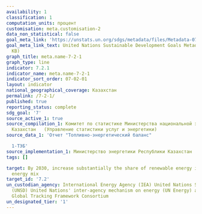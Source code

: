 ```yaml
---
availability: 1
classification: 1
computation_units: процент
customisation: meta.customisation-2
data_non_statistical: false
goal_meta_link: 'https://unstats.un.org/sdgs/metadata/files/Metadata-07-02-01.pdf '
goal_meta_link_text: United Nations Sustainable Development Goals Metadata (PDF 216
  KB)
graph_title: meta.name-7-2-1
graph_type: line
indicator: 7.2.1
indicator_name: meta.name-7-2-1
indicator_sort_order: 07-02-01
layout: indicator
national_geographical_coverage: Казахстан
permalink: /7-2-1/
published: true
reporting_status: complete
sdg_goal: '7'
source_active_1: true
source_compilation_1: Комитет по статистике Министерства национальной экономики Республики
  Казахстан   (Управление статистики услуг и энергетики)
source_data_1: 'Отчет "Топливно-энергетический баланс"

  1-ТЭБ'
source_implementation_1: Министерство энергетики Республики Казахстан
tags: []

target: By 2030, increase substantially the share of renewable energy in the global
  energy mix
target_id: '7.2'
un_custodian_agency: International Energy Agency (IEA) United Nations Statistics Division
  (UNSD) United Nations' inter-agency mechanism on energy (UN Energy) and the SE4ALL
  Global Tracking Framework Consortium
un_designated_tier: '1'
---
```

